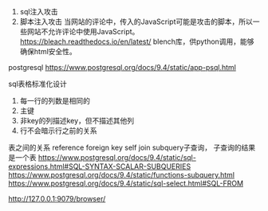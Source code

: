﻿1. sql注入攻击
2. 脚本注入攻击
当网站的评论中，传入的JavaScript可能是攻击的脚本，所以一些网站不允许评论中使用JavaScript。
https://bleach.readthedocs.io/en/latest/
blench库，供python调用，能够确保html安全性。

postgresql
https://www.postgresql.org/docs/9.4/static/app-psql.html

sql表格标准化设计
1. 每一行的列数是相同的
2. 主键
3. 非key的列描述key，但不描述其他列
4. 行不会暗示行之前的关系

表之间的关系
reference
foreign key
self join
subquery子查询， 子查询的结果是一个表
https://www.postgresql.org/docs/9.4/static/sql-expressions.html#SQL-SYNTAX-SCALAR-SUBQUERIES
https://www.postgresql.org/docs/9.4/static/functions-subquery.html
https://www.postgresql.org/docs/9.4/static/sql-select.html#SQL-FROM

http://127.0.0.1:9079/browser/
